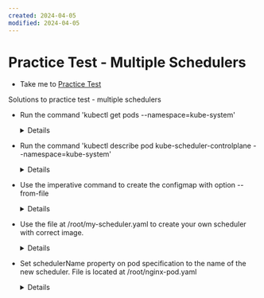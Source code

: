 ```yaml
---
created: 2024-04-05
modified: 2024-04-05
---
```

# Practice Test - Multiple Schedulers
  - Take me to [Practice Test](https://kodekloud.com/topic/practice-test-multiple-schedulers/)
  
Solutions to practice test - multiple schedulers
- Run the command 'kubectl get pods --namespace=kube-system'
  
  <details>

  ```
  $ kubectl get pods --namespace=kube-system
  ```
  </details>

- Run the command 'kubectl describe pod kube-scheduler-controlplane --namespace=kube-system'

  <details>

  ```
  $ kubectl describe pod kube-scheduler-controlplane --namespace=kube-system
  ```
  </details>
  
- Use the imperative command to create the configmap with option --from-file

  <details>

  ```
  $ kubectl create -n kube-system configmap my-scheduler-config --from-file=/root/my-scheduler-config.yaml
  ```
  </details>

- Use the file at /root/my-scheduler.yaml to create your own scheduler with correct image.


  <details>

  ```
  $ kubectl create -f /root/my-scheduler.yaml
  ```
  </details>

- Set schedulerName property on pod specification to the name of the new scheduler. File is located at /root/nginx-pod.yaml
  
  <details>

  ```
  master $ grep schedulerName /root/nginx-pod.yaml
  schedulerName: my-scheduler
  
  $ kubectl create -f /root/nginx-pod.yaml
  ```
  </details>


